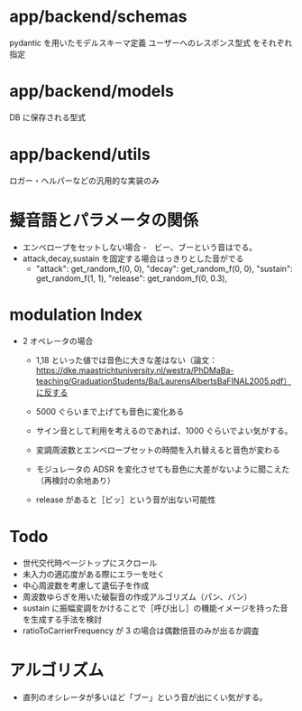# app/backend/schemas

pydantic を用いたモデルスキーマ定義
ユーザーへのレスポンス型式 をそれぞれ指定

# app/backend/models

DB に保存される型式

# app/backend/utils

ロガー・ヘルパーなどの汎用的な実装のみ

# 擬音語とパラメータの関係

- エンベロープをセットしない場合 -　ビー、ブーという音はでる。
- attack,decay,sustain を固定する場合はっきりとした音がでる
  - "attack": get_random_f(0, 0),
    "decay": get_random_f(0, 0),
    "sustain": get_random_f(1, 1),
    "release": get_random_f(0, 0.3),

# modulation Index

- 2 オペレータの場合

  - 1,18 といった値では音色に大きな差はない（論文：https://dke.maastrichtuniversity.nl/westra/PhDMaBa-teaching/GraduationStudents/Ba/LaurensAlbertsBaFINAL2005.pdf）に反する
  - 5000 ぐらいまで上げても音色に変化ある
  - サイン音として利用を考えるのであれば、1000 ぐらいでよい気がする。

  - 変調周波数とエンベロープセットの時間を入れ替えると音色が変わる

  - モジュレータの ADSR を変化させても音色に大差がないように聞こえた（再検討の余地あり）
  - release があると［ビッ］という音が出ない可能性

# Todo

- 世代交代時ページトップにスクロール
- 未入力の適応度がある際にエラーを吐く
- 中心周波数を考慮して遺伝子を作成
- 周波数ゆらぎを用いた破裂音の作成アルゴリズム（パン、バン）
- sustain に振幅変調をかけることで［呼び出し］の機能イメージを持った音を生成する手法を検討
- ratioToCarrierFrequency が 3 の場合は偶数倍音のみが出るか調査

# アルゴリズム

- 直列のオシレータが多いほど「ブー」という音が出にくい気がする。
